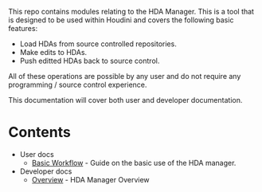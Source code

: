 This repo contains modules relating to the HDA Manager. This is a tool that is designed to be used within Houdini and covers the following basic features:
- Load HDAs from source controlled repositories.
- Make edits to HDAs.
- Push editted HDAs back to source control.

All of these operations are possible by any user and do not require any programming / source control experience.

This documentation will cover both user and developer documentation.

# Contents

- User docs
  - [Basic Workflow](docs/BasicWorkflow.md) - Guide on the basic use of the HDA manager.
- Developer docs
  - [Overview](docs/Overview.md) - HDA Manager Overview
